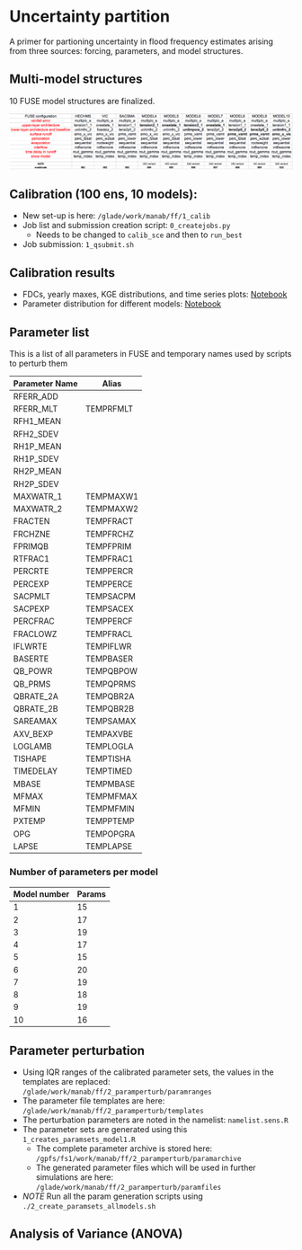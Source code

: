# Uncertainty partition 

A primer for partioning uncertainty in flood frequency estimates arising from three sources: forcing, parameters, and model structures.

## Multi-model structures
10 FUSE model structures are finalized.

![Configurations](./modelconfigs.png)

## Calibration (100 ens, 10 models):

* New set-up is here: `/glade/work/manab/ff/1_calib`
* Job list and submission creation script: `0_createjobs.py`
    * Needs to be changed to `calib_sce` and then to `run_best` 
* Job submission: `1_qsubmit.sh` 

## Calibration results
* FDCs, yearly maxes, KGE distributions, and time series plots: [Notebook](6_multimodel_calibresults.ipynb)
* Parameter distribution for different models: [Notebook](7_plotParameters.ipynb)

## Parameter list
This is a list of all parameters in FUSE and temporary names used by scripts to perturb them

|Parameter Name | Alias   |
|---------------|---------|
| RFERR_ADD     |         |
| RFERR_MLT     |TEMPRFMLT|
| RFH1_MEAN     |         |
| RFH2_SDEV     |         |
| RH1P_MEAN     |         |
| RH1P_SDEV     |         |
| RH2P_MEAN     |         |
| RH2P_SDEV     |         |
| MAXWATR_1     |TEMPMAXW1|
| MAXWATR_2     |TEMPMAXW2|
| FRACTEN       |TEMPFRACT|
| FRCHZNE       |TEMPFRCHZ|
| FPRIMQB       |TEMPFPRIM|
| RTFRAC1       |TEMPFRAC1|
| PERCRTE       |TEMPPERCR|
| PERCEXP       |TEMPPERCE|
| SACPMLT       |TEMPSACPM|
| SACPEXP       |TEMPSACEX|
| PERCFRAC      |TEMPPERCF|
| FRACLOWZ      |TEMPFRACL|
| IFLWRTE       |TEMPIFLWR|
| BASERTE       |TEMPBASER|
| QB_POWR       |TEMPQBPOW|
| QB_PRMS       |TEMPQPRMS|
| QBRATE_2A     |TEMPQBR2A|
| QBRATE_2B     |TEMPQBR2B|
| SAREAMAX      |TEMPSAMAX|
| AXV_BEXP      |TEMPAXVBE|
| LOGLAMB       |TEMPLOGLA|
| TISHAPE       |TEMPTISHA|
| TIMEDELAY     |TEMPTIMED|
| MBASE         |TEMPMBASE|
| MFMAX         |TEMPMFMAX|
| MFMIN         |TEMPMFMIN|
| PXTEMP        |TEMPPTEMP|
| OPG           |TEMPOPGRA|
| LAPSE         |TEMPLAPSE|

### Number of parameters per model
|Model number   | Params  |
|---------------|---------|
|       1       |  15     |
|       2       |  17     |
|       3       |  19     |
|       4       |  17     |
|       5       |  15     |
|       6       |  20     |
|       7       |  19     |
|       8       |  18     |
|       9       |  19     |
|      10       |  16     |

## Parameter perturbation
* Using IQR ranges of the calibrated parameter sets, the values in the templates are replaced: `/glade/work/manab/ff/2_paramperturb/paramranges`
* The parameter file templates are here: `/glade/work/manab/ff/2_paramperturb/templates`
* The perturbation parameters are noted in the namelist: `namelist.sens.R`
* The parameter sets are generated using this `1_creates_paramsets_model1.R`
    * The complete parameter archive is stored here: `/gpfs/fs1/work/manab/ff/2_paramperturb/paramarchive`
    * The generated parameter files which will be used in further simulations are here: `/glade/work/manab/ff/2_paramperturb/paramfiles`
* *NOTE* Run all the param generation scripts using `./2_create_paramsets_allmodels.sh`

## Analysis of Variance (ANOVA)
